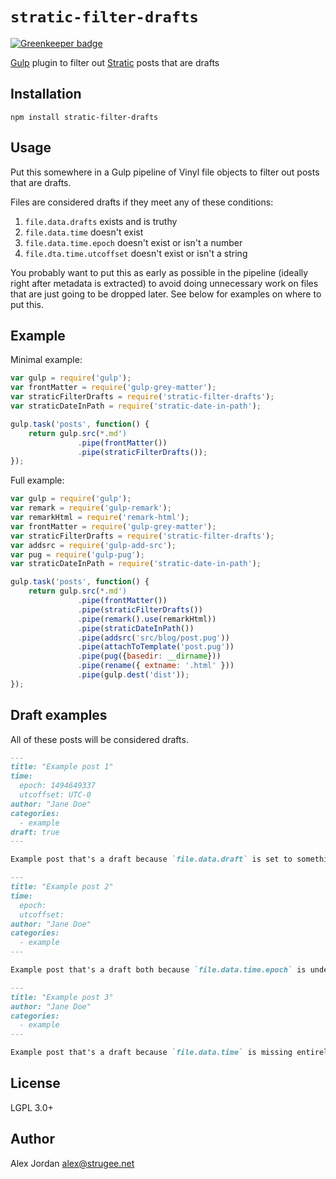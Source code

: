 # `stratic-filter-drafts`

[![Greenkeeper badge](https://badges.greenkeeper.io/straticjs/stratic-filter-drafts.svg)](https://greenkeeper.io/)

[Gulp][1] plugin to filter out [Stratic][2] posts that are drafts

## Installation

    npm install stratic-filter-drafts

## Usage

Put this somewhere in a Gulp pipeline of Vinyl file objects to filter out posts that are drafts.

Files are considered drafts if they meet any of these conditions:

1. `file.data.drafts` exists and is truthy
2. `file.data.time` doesn't exist
3. `file.data.time.epoch` doesn't exist or isn't a number
4. `file.dta.time.utcoffset` doesn't exist or isn't a string

You probably want to put this as early as possible in the pipeline (ideally right after metadata is extracted) to avoid doing unnecessary work on files that are just going to be dropped later. See below for examples on where to put this.

## Example

Minimal example:

```js
var gulp = require('gulp');
var frontMatter = require('gulp-grey-matter');
var straticFilterDrafts = require('stratic-filter-drafts');
var straticDateInPath = require('stratic-date-in-path');

gulp.task('posts', function() {
	return gulp.src(*.md')
	           .pipe(frontMatter())
	           .pipe(straticFilterDrafts());
});
```

Full example:

```js
var gulp = require('gulp');
var remark = require('gulp-remark');
var remarkHtml = require('remark-html');
var frontMatter = require('gulp-grey-matter');
var straticFilterDrafts = require('stratic-filter-drafts');
var addsrc = require('gulp-add-src');
var pug = require('gulp-pug');
var straticDateInPath = require('stratic-date-in-path');

gulp.task('posts', function() {
	return gulp.src(*.md')
	           .pipe(frontMatter())
	           .pipe(straticFilterDrafts())
	           .pipe(remark().use(remarkHtml))
	           .pipe(straticDateInPath())
	           .pipe(addsrc('src/blog/post.pug'))
	           .pipe(attachToTemplate('post.pug'))
	           .pipe(pug({basedir: __dirname}))
	           .pipe(rename({ extname: '.html' }))
	           .pipe(gulp.dest('dist'));
});
```

## Draft examples

All of these posts will be considered drafts.

```md
---
title: "Example post 1"
time:
  epoch: 1494649337
  utcoffset: UTC-0
author: "Jane Doe"
categories:
  - example
draft: true
---

Example post that's a draft because `file.data.draft` is set to something truthy (`true`).
```

```md
---
title: "Example post 2"
time:
  epoch:
  utcoffset:
author: "Jane Doe"
categories:
  - example
---

Example post that's a draft both because `file.data.time.epoch` is undefined and because `file.data.time.utcoffset` is undefined.
```

```md
---
title: "Example post 3"
author: "Jane Doe"
categories:
  - example
---

Example post that's a draft because `file.data.time` is missing entirely.
```

## License

LGPL 3.0+

## Author

Alex Jordan <alex@strugee.net>

 [1]: http://gulpjs.com/
 [2]: https://github.com/strugee/generator-stratic
